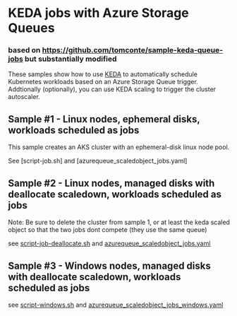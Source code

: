 # KEDA jobs with Azure Storage Queues
### based on https://github.com/tomconte/sample-keda-queue-jobs but substantially modified

These samples show how to use [KEDA](https://github.com/kedacore/keda) to automatically schedule Kubernetes workloads based on an Azure Storage Queue trigger.  Addtionally (optionally), you can use KEDA scaling to trigger the cluster autoscaler.

## Sample #1 - Linux nodes, ephemeral disks, workloads scheduled as  jobs
This sample creates an AKS cluster with an ephemeral-disk linux node pool.

See [script-job.sh] and [azurequeue_scaledobject_jobs.yaml]

## Sample #2 - Linux nodes, managed disks with deallocate scaledown, workloads scheduled as jobs

Note:  Be sure to delete the cluster from sample 1, or at least the keda scaled object so that the two jobs dont compete (they use the same queue)

see [script-job-deallocate.sh](script-job-deallocate.sh)  and [azurequeue_scaledobject_jobs.yaml](azurequeue_scaledobject_jobs.yaml)


## Sample #3 - Windows nodes, managed disks with deallocate scaledown, workloads scheduled as jobs

see [script-windows.sh](script-windows.sh) and [azurequeue_scaledobject_jobs_windows.yaml](azurequeue_scaledobject_jobs_windows.yaml) 


